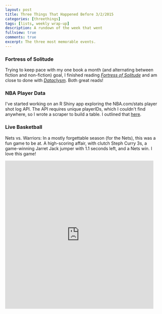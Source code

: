 ```yaml
---
layout: post
title: Three Things That Happened Before 3/2/2015
categories: [threethings]
tags: [lists, weekly wrap-up]
description: A rundown of the week that went
fullview: true
comments: true
excerpt: The three most memorable events.
---
```


### Fortress of Solitude
Trying to keep pace with my one book a month (and alternating between fiction and non-fiction) goal, I finished reading [_Fortress of Solitude_](http://www.indiebound.org/book/9780375724886) and am close to done with [_Dataclysm_](http://www.indiebound.org/book/9780385347372). Both great reads!

### NBA Player Data
I've started working on an R Shiny app exploring the NBA.com/stats player shot log API. The API requires unique playerIDs, which I couldn't find anywhere, so I wrote a scraper to build a table. I outlined that [here](http://www.andywon.nyc/nba-player-IDs).

### Live Basketball
Nets vs. Warriors: In a mostly forgettable season (for the Nets), this was a fun game to be at. A high-scoring affair, with clutch Steph Curry 3s, a game-winning Jarret Jack jumper with 1.1 seconds left, and a Nets win. I love this game!

<iframe src="https://vine.co/v/O0ePbO3AFzi/embed/simple" width="480" height="480" frameborder="0"></iframe><script src="https://platform.vine.co/static/scripts/embed.js"></script>